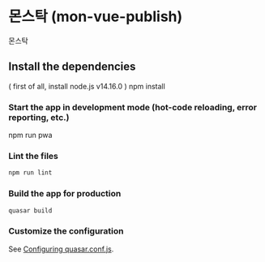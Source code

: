# 몬스탁 (mon-vue-publish)

몬스탁

## Install the dependencies
( first of all, install node.js v14.16.0 )
npm install

### Start the app in development mode (hot-code reloading, error reporting, etc.)
npm run pwa


### Lint the files
```bash
npm run lint
```

### Build the app for production
```bash
quasar build
```

### Customize the configuration
See [Configuring quasar.conf.js](https://v1.quasar.dev/quasar-cli/quasar-conf-js).
